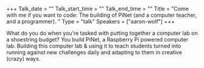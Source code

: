 +++
Talk_date = ""
Talk_start_time = ""
Talk_end_time = ""
Title = "Come with me if you want to code: The building of PiNet (and a computer teacher, and a programmer). "
Type = "talk"
Speakers = ["aaron-wolf"]
+++

What do you do when you’re tasked with putting together a computer lab on a shoestring budget? You build PiNet, a Raspberry Pi powered computer lab. Building this computer lab & using it to teach students turned into running against new challenges daily and adapting to them in creative (crazy) ways.



